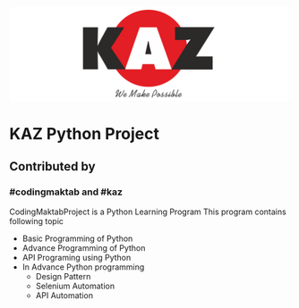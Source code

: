 ![](img/logo.png)
# KAZ Python Project
## Contributed by 
### #codingmaktab and #kaz
CodingMaktabProject is a Python Learning Program
This program contains following topic 
* Basic Programming of Python
* Advance Programming of Python
* API Programing using Python
* In Advance Python programming
  * Design Pattern
  * Selenium Automation
  * API Automation

